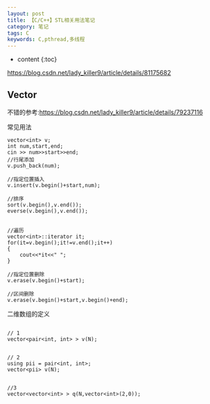 ```yaml
---
layout: post
title: 【C/C++】STL相关用法笔记
category: 笔记
tags: C
keywords: C,pthread,多线程
---
```


* content
{:toc}

<https://blog.csdn.net/lady_killer9/article/details/81175682>
## Vector

不错的参考:<https://blog.csdn.net/lady_killer9/article/details/79237116>


常见用法

```
vector<int> v;
int num,start,end;
cin >> num>>start>>end;
//行尾添加
v.push_back(num); 

//指定位置插入
v.insert(v.begin()+start,num);

//排序
sort(v.begin(),v.end());
everse(v.begin(),v.end());


//遍历
vector<int>::iterator it;
for(it=v.begin();it!=v.end();it++)
{
    cout<<*it<<" ";
}

//指定位置删除
v.erase(v.begin()+start);

//区间删除
v.erase(v.begin()+start,v.begin()+end);

```

二维数组的定义

```

// 1
vector<pair<int, int> > v(N);


// 2
using pii = pair<int, int>;
vector<pii> v(N);


//3 
vector<vector<int> > q(N,vector<int>(2,0));

```
